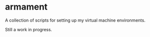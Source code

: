 # armament
A collection of scripts for setting up my virtual machine environments. 

Still a work in progress. 
